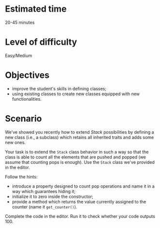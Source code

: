 # Estimated time

20-45 minutes

# Level of difficulty

Easy/Medium

# Objectives

- improve the student's skills in defining classes;
- using existing classes to create new classes equipped with new functionalities.

# Scenario

We've showed you recently how to extend *Stack* possibilities by defining a new class (i.e., a subclass) which retains all inherited traits and adds some new ones.

Your task is to extend the `Stack` class behavior in such a way so that the class is able to count all the elements that are pushed and popped (we assume that counting pops is enough). Use the `Stack` class we've provided in the editor.

Follow the hints:

- introduce a property designed to count pop operations and name it in a way which guarantees hiding it;
- initialize it to zero inside the constructor;
- provide a method which returns the value currently assigned to the counter (name it `get_counter()`).

Complete the code in the editor. Run it to check whether your code outputs 100.